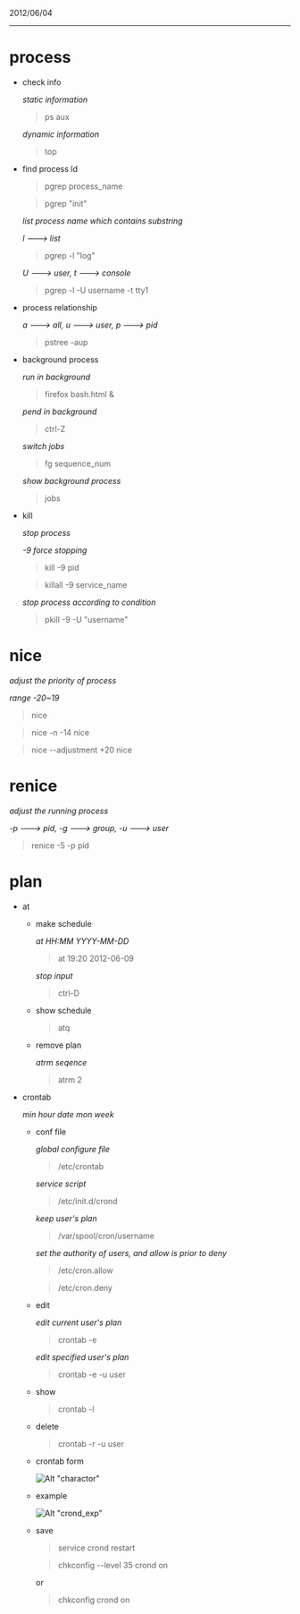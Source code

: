 2012/06/04
- - - 
# process
 
  + check info
	
  	*static information*

    > ps aux

	*dynamic information*

	> top

  + find process Id
  
 	> pgrep  process_name

	> pgrep "init"

	*list process name which contains substring*

	*l ---> list*

	> pgrep -l "log"

	*U ---> user, t ---> console*

	> pgrep -l -U username -t tty1

  + process relationship

  	*a ---> all, u ---> user, p ---> pid*

	> pstree -aup

  + background process

  	*run in background*

  	> firefox bash.html &

	*pend in background*

	> ctrl-Z

	*switch jobs*
		
	> fg sequence_num 

	*show background process*	

	> jobs

  + kill

  	*stop process*

	*-9 force stopping*

    > kill -9 pid

	> killall -9 service_name

	*stop process according to condition*

    > pkill -9 -U "username"

# nice

  *adjust the priority of process*

  *range -20~19*

  > nice

  > nice -n -14 nice

  > nice --adjustment +20 nice 

# renice 

  *adjust the running process*
		
  *-p ---> pid, -g ---> group, -u ---> user*

  > renice -5 -p pid

# plan

  + at 

    + make schedule

      *at HH:MM  YYYY-MM-DD*

      > at 19:20 2012-06-09

	  *stop input* 

      > ctrl-D

    + show schedule

      > atq 

	+ remove plan

      *atrm seqence*

      > atrm 2

  + crontab

  	*min hour date mon week*

    + conf file

	  *global configure file*

	  > /etc/crontab

	  *service script*

	  > /etc/init.d/crond

	  *keep user's plan*

	  > /var/spool/cron/username
		
	  *set the authority of users, and allow is prior to deny*

	  > /etc/cron.allow

	  > /etc/cron.deny

	+ edit

	  *edit current user's plan*

	  > crontab -e

	  *edit specified user's plan*

	  > crontab -e -u user

	+ show

      > crontab -l

	+ delete
		
	  > crontab -r -u user

    + crontab form

	  ![Alt "charactor"](https://github.com/liangxiao3/redhat_note/raw/master/pic/charactor.jpg "charactor")
	
	+ example
	 
	  ![Alt "crond_exp"](https://github.com/liangxiao3/redhat_note/raw/master/pic/crond_exp.jpg "crond_exp")

    + save

	  > service crond restart

	  > chkconfig --level 35 crond on

	  or

	  > chkconfig crond on


